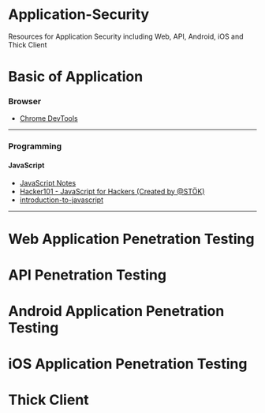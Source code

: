 # Application-Security
Resources for Application Security including Web, API, Android, iOS and Thick Client

# Basic of Application

### Browser
- [Chrome DevTools](https://developer.chrome.com/docs/devtools/)

---

### Programming
#### JavaScript 
- [JavaScript Notes ](https://github.com/Anof-cyber/Application-Security/blob/main/Basic/JAVASCRIPT%20Notes.pdf)
- [Hacker101 - JavaScript for Hackers (Created by @STÖK)](https://www.youtube.com/watch?v=FTeE3OrTNoA)
- [introduction-to-javascript](https://www.codecademy.com/learn/introduction-to-javascript)

---

# Web Application Penetration Testing

# API Penetration Testing

# Android Application Penetration Testing

# iOS Application Penetration Testing

# Thick Client 
